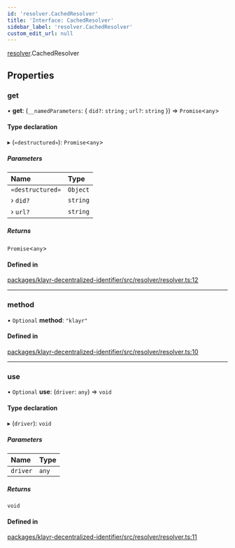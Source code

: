 ```yaml
---
id: 'resolver.CachedResolver'
title: 'Interface: CachedResolver'
sidebar_label: 'resolver.CachedResolver'
custom_edit_url: null
---
```


[resolver](../namespaces/resolver.md).CachedResolver

## Properties

### get

• **get**: (`__namedParameters`: { `did?`: `string` ; `url?`: `string` }) => `Promise`<`any`\>

#### Type declaration

▸ (`«destructured»`): `Promise`<`any`\>

##### Parameters

| Name             | Type     |
| :--------------- | :------- |
| `«destructured»` | `Object` |
| › `did?`         | `string` |
| › `url?`         | `string` |

##### Returns

`Promise`<`any`\>

#### Defined in

[packages/klayr-decentralized-identifier/src/resolver/resolver.ts:12](https://github.com/aldhosutra/klayr-did/blob/8db4b95/packages/klayr-decentralized-identifier/src/resolver/resolver.ts#L12)

---

### method

• `Optional` **method**: `"klayr"`

#### Defined in

[packages/klayr-decentralized-identifier/src/resolver/resolver.ts:10](https://github.com/aldhosutra/klayr-did/blob/8db4b95/packages/klayr-decentralized-identifier/src/resolver/resolver.ts#L10)

---

### use

• `Optional` **use**: (`driver`: `any`) => `void`

#### Type declaration

▸ (`driver`): `void`

##### Parameters

| Name     | Type  |
| :------- | :---- |
| `driver` | `any` |

##### Returns

`void`

#### Defined in

[packages/klayr-decentralized-identifier/src/resolver/resolver.ts:11](https://github.com/aldhosutra/klayr-did/blob/8db4b95/packages/klayr-decentralized-identifier/src/resolver/resolver.ts#L11)
